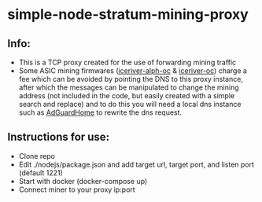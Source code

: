 # simple-node-stratum-mining-proxy

## Info:
- This is a TCP proxy created for the use of forwarding mining traffic
- Some ASIC mining firmwares ([iceriver-alph-oc](https://github.com/rdugan/iceriver-alph-oc) & [iceriver-oc](https://github.com/rdugan/iceriver-oc)) charge a fee which can be avoided by pointing the DNS to this proxy instance, after which the messages can be manipulated to change the mining address (not included in the code, but easily created with a simple search and replace) and to do this you will need a local dns instance such as [AdGuardHome](https://github.com/AdguardTeam/AdGuardHome) to rewrite the dns request.

## Instructions for use:
- Clone repo
- Edit ./nodejs/package.json and add target url, target port, and listen port (default 1221)
- Start with docker (docker-compose up)
- Connect miner to your proxy ip:port
